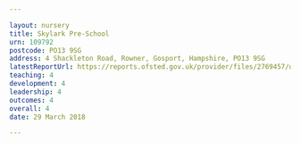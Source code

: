 ```yaml
---

layout: nursery
title: Skylark Pre-School
urn: 109792
postcode: PO13 9SG
address: 4 Shackleton Road, Rowner, Gosport, Hampshire, PO13 9SG
latestReportUrl: https://reports.ofsted.gov.uk/provider/files/2769457/urn/109792.pdf
teaching: 4
development: 4
leadership: 4
outcomes: 4
overall: 4
date: 29 March 2018

---
```

